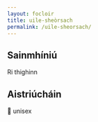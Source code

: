```yaml
---
layout: focloir
title: uile-sheòrsach
permalink: /uile-sheorsach/
---
```


## Sainmhíniú

Ri thighinn

## Aistriúcháin

&#x1f3f4;&#xe0067;&#xe0062;&#xe0065;&#xe006e;&#xe0067;&#xe007f; unisex
